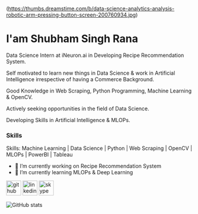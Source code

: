 (https://thumbs.dreamstime.com/b/data-science-analytics-analysis-robotic-arm-pressing-button-screen-200760934.jpg)
# I'am Shubham Singh Rana

Data Science Intern at iNeuron.ai in Developing Recipe Recommendation System.

Self motivated to learn new things in Data Science & work in Artificial Intelligence irrespective of having a Commerce Background.

Good Knowledge in Web Scraping, Python Programming, Machine Learning & OpenCV.

Actively seeking opportunities in the field of Data Science.

Developing Skills in Artificial Intelligence & MLOPs.

### Skills

Skills: Machine Learning | Data Science | Python | Web Scraping | OpenCV | MLOPs | PowerBI | Tableau

- 🔭 I’m currently working on Recipe Recommendation System 
- 🌱 I’m currently learning MLOPs & Deep Learning 


[<img src='https://cdn.jsdelivr.net/npm/simple-icons@3.0.1/icons/github.svg' alt='github' height='40'>](https://github.com/ssr-1998)  [<img src='https://cdn.jsdelivr.net/npm/simple-icons@3.0.1/icons/linkedin.svg' alt='linkedin' height='40'>](https://www.linkedin.com/in/linkedin.com/in/shubham-singh-rana-225744138/)  [<img src='https://cdn.jsdelivr.net/npm/simple-icons@3.0.1/icons/skype.svg' alt='skype' height='40'>](https://join.skype.com/invite/xlFLd4fGjK2l)  

![GitHub stats](https://github-readme-stats.vercel.app/api?username=ssr-1998&show_icons=true&count_private=true)  

